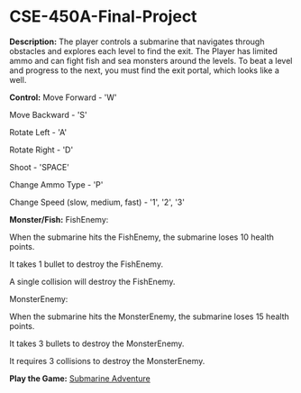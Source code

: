 # CSE-450A-Final-Project

**Description:** The player controls a submarine that navigates through obstacles and explores each level to find the exit. The Player has limited ammo and can fight fish and sea monsters around the levels. To beat a level and progress to the next, you must find the exit portal, which looks like a well.

**Control:**
Move Forward - 'W'

Move Backward - 'S'

Rotate Left - 'A'

Rotate Right - 'D'

Shoot - 'SPACE'

Change Ammo Type - 'P'

Change Speed (slow, medium, fast) - '1', '2', '3'


**Monster/Fish:**
FishEnemy:

When the submarine hits the FishEnemy, the submarine loses 10 health points.

It takes 1 bullet to destroy the FishEnemy.

A single collision will destroy the FishEnemy.


MonsterEnemy:

When the submarine hits the MonsterEnemy, the submarine loses 15 health points.

It takes 3 bullets to destroy the MonsterEnemy.

It requires 3 collisions to destroy the MonsterEnemy.

**Play the Game:** [Submarine Adventure](https://yingxu.itch.io/450finalproject)

